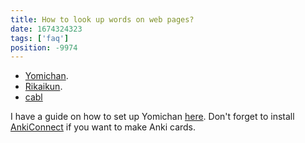 ```yaml
---
title: How to look up words on web pages?
date: 1674324323
tags: ['faq']
position: -9974
---
```


* [Yomichan](https://foosoft.net/projects/yomichan/).
* [Rikaikun](https://chrome.google.com/webstore/detail/rikaikun/jipdnfibhldikgcjhfnomkfpcebammhp?hl=en).
* [cabl](plumbing-for-language-learners.html)

I have a guide on how to set up Yomichan [here](setting-up-yomichan.html).
Don't forget to install [AnkiConnect](https://foosoft.net/projects/anki-connect/)
if you want to make Anki cards.

